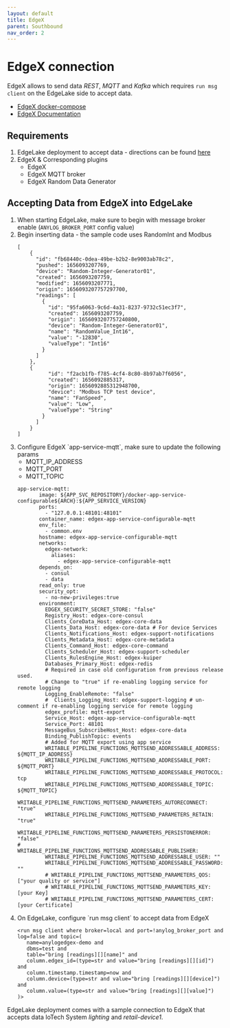 ```yaml
---
layout: default
title: EdgeX 
parent: Southbound
nav_order: 2
---
```

# EdgeX connection 

EdgeX allows to send data _REST_, _MQTT_ and _Kafka_ which requires `run msg client` on the EdgeLake 
side to accept data. 

* [EdgeX docker-compose](https://github.com/edgexfoundry/edgex-compose)
* [EdgeX Documentation](https://docs.edgexfoundry.org/)

## Requirements 
1. EdgeLake deployment to accept data - directions can be found [here](https://github.com/EdgeLake/docker-compose)
2. EdgeX & Corresponding plugins 
    * EdgeX 
    * EdgeX MQTT broker 
    * EdgeX Random Data Generator

## Accepting Data from EdgeX into EdgeLake
<ol>
<li>When starting EdgeLake, make sure to begin with message broker enable (<code>ANYLOG_BROKER_PORT</code> config value)</li>

<li>Begin inserting data - the sample code uses RandomInt and Modbus
<pre class="code-frame"><code class="language-json">[
    {
      "id": "fb68440c-0dea-49be-b2b2-8e9003ab78c2",
      "pushed": 1656093207769,
      "device": "Random-Integer-Generator01",
      "created": 1656093207759,
      "modified": 1656093207771,
      "origin": 1656093207757297700,
      "readings": [
        {
          "id": "95fa6063-9c6d-4a31-8237-9732c51ec3f7",
          "created": 1656093207759,
          "origin": 1656093207757240800,
          "device": "Random-Integer-Generator01",
          "name": "RandomValue_Int16",
          "value": "-12830",
          "valueType": "Int16"
        }
      ]
    },
    {
          "id": "f2acb1fb-f785-4cf4-8c80-8b97ab7f6056",
          "created": 1656092885317,
          "origin": 1656092885312948700,
          "device": "Modbus TCP test device",
          "name": "FanSpeed",
          "value": "Low",
          "valueType": "String"
        }
      ]
    }
]
</code></pre></li>

<li>Configure EdgeX `app-service-mqtt`, make sure to update the following params
   <ul style="padding-left: 20px;">
      <li>MQTT_IP_ADDRESS</li>
      <li>MQTT_PORT</li>
      <li>MQTT_TOPIC</li>
   </ul>
<pre class="code-frame"><code class="language-confiig">app-service-mqtt:
       image: ${APP_SVC_REPOSITORY}/docker-app-service-configurable${ARCH}:${APP_SERVICE_VERSION}
       ports:
         - "127.0.0.1:48101:48101"
       container_name: edgex-app-service-configurable-mqtt
       env_file:
         - common.env
       hostname: edgex-app-service-configurable-mqtt
       networks:
         edgex-network:
           aliases:
             - edgex-app-service-configurable-mqtt
       depends_on:
         - consul
         - data
       read_only: true
       security_opt:
         - no-new-privileges:true
       environment:
         EDGEX_SECURITY_SECRET_STORE: "false"
         Registry_Host: edgex-core-consul
         Clients_CoreData_Host: edgex-core-data
         Clients_Data_Host: edgex-core-data # For device Services
         Clients_Notifications_Host: edgex-support-notifications
         Clients_Metadata_Host: edgex-core-metadata
         Clients_Command_Host: edgex-core-command
         Clients_Scheduler_Host: edgex-support-scheduler
         Clients_RulesEngine_Host: edgex-kuiper
         Databases_Primary_Host: edgex-redis
         # Required in case old configuration from previous release used.
         # Change to "true" if re-enabling logging service for remote logging
         Logging_EnableRemote: "false"
         #  Clients_Logging_Host: edgex-support-logging # un-comment if re-enabling logging service for remote logging
         edgex_profile: mqtt-export
         Service_Host: edgex-app-service-configurable-mqtt
         Service_Port: 48101
         MessageBus_SubscribeHost_Host: edgex-core-data
         Binding_PublishTopic: events
         # Added for MQTT export using app service
         WRITABLE_PIPELINE_FUNCTIONS_MQTTSEND_ADDRESSABLE_ADDRESS: ${MQTT_IP_ADDRESS}
         WRITABLE_PIPELINE_FUNCTIONS_MQTTSEND_ADDRESSABLE_PORT: ${MQTT_PORT}
         WRITABLE_PIPELINE_FUNCTIONS_MQTTSEND_ADDRESSABLE_PROTOCOL: tcp
         WRITABLE_PIPELINE_FUNCTIONS_MQTTSEND_ADDRESSABLE_TOPIC: ${MQTT_TOPIC}
         WRITABLE_PIPELINE_FUNCTIONS_MQTTSEND_PARAMETERS_AUTORECONNECT: "true"
         WRITABLE_PIPELINE_FUNCTIONS_MQTTSEND_PARAMETERS_RETAIN: "true"
         WRITABLE_PIPELINE_FUNCTIONS_MQTTSEND_PARAMETERS_PERSISTONERROR: "false"
#         WRITABLE_PIPELINE_FUNCTIONS_MQTTSEND_ADDRESSABLE_PUBLISHER:
         WRITABLE_PIPELINE_FUNCTIONS_MQTTSEND_ADDRESSABLE_USER: ""
         WRITABLE_PIPELINE_FUNCTIONS_MQTTSEND_ADDRESSABLE_PASSWORD: ""
         # WRITABLE_PIPELINE_FUNCTIONS_MQTTSEND_PARAMETERS_QOS: ["your quality or service"]
         # WRITABLE_PIPELINE_FUNCTIONS_MQTTSEND_PARAMETERS_KEY: [your Key]  
         # WRITABLE_PIPELINE_FUNCTIONS_MQTTSEND_PARAMETERS_CERT: [your Certificate]
</code></pre></li>

<li>On EdgeLake, configure `run msg client` to accept data from EdgeX
<pre class="code-frame"><code class="language-anylog">&lt;run msg client where broker=local and port=!anylog_broker_port and log=false and topic=(
   name=anylogedgex-demo and 
   dbms=test and 
   table="bring [readings][][name]" and 
   column.edgex_id=(type=str and value="bring [readings][][id]") and 
   column.timestamp.timestamp=now and 
   column.device=(type=str and value="bring [readings][][device]") and
   column.value=(type=str and value="bring [readings][][value]")
)&gt;
</code></pre></li></ol>

EdgeLake deployment comes with a sample connection to EdgeX that accepts data IoTech System _lighting_ and _retail-device1_.
